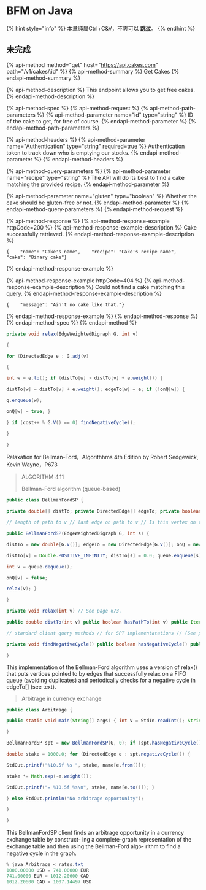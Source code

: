 # BFM on Java

{% hint style="info" %}
本章纯属Ctrl+C&V，不爽可以 [**跳过**](https://guhhhhaa.gitbook.io/bfm/bfm-on-verilog-and-fpga)。
{% endhint %}

## 未完成

{% api-method method="get" host="https://api.cakes.com" path="/v1/cakes/:id" %}
{% api-method-summary %}
Get Cakes
{% endapi-method-summary %}

{% api-method-description %}
This endpoint allows you to get free cakes.
{% endapi-method-description %}

{% api-method-spec %}
{% api-method-request %}
{% api-method-path-parameters %}
{% api-method-parameter name="id" type="string" %}
ID of the cake to get, for free of course.
{% endapi-method-parameter %}
{% endapi-method-path-parameters %}

{% api-method-headers %}
{% api-method-parameter name="Authentication" type="string" required=true %}
Authentication token to track down who is emptying our stocks.
{% endapi-method-parameter %}
{% endapi-method-headers %}

{% api-method-query-parameters %}
{% api-method-parameter name="recipe" type="string" %}
The API will do its best to find a cake matching the provided recipe.
{% endapi-method-parameter %}

{% api-method-parameter name="gluten" type="boolean" %}
Whether the cake should be gluten-free or not.
{% endapi-method-parameter %}
{% endapi-method-query-parameters %}
{% endapi-method-request %}

{% api-method-response %}
{% api-method-response-example httpCode=200 %}
{% api-method-response-example-description %}
Cake successfully retrieved.
{% endapi-method-response-example-description %}

```text
{    "name": "Cake's name",    "recipe": "Cake's recipe name",    "cake": "Binary cake"}
```
{% endapi-method-response-example %}

{% api-method-response-example httpCode=404 %}
{% api-method-response-example-description %}
Could not find a cake matching this query.
{% endapi-method-response-example-description %}

```text
{    "message": "Ain't no cake like that."}
```
{% endapi-method-response-example %}
{% endapi-method-response %}
{% endapi-method-spec %}
{% endapi-method %}

```java
private void relax(EdgeWeightedDigraph G, int v)

{

for (DirectedEdge e : G.adj(v)

{

int w = e.to(); if (distTo[w] > distTo[v] + e.weight()) {

distTo[w] = distTo[v] + e.weight(); edgeTo[w] = e; if (!onQ[w]) {

q.enqueue(w);

onQ[w] = true; }

} if (cost++ % G.V() == 0) findNegativeCycle();

}

}
```

Relaxation for Bellman-Ford，Algorithhms 4th Edition by Robert Sedgewick, Kevin Wayne，P673

> ALGORITHM 4.11
>
> Bellman-Ford algorithm \(queue-based\)

```java
public class BellmanFordSP {

private double[] distTo; private DirectedEdge[] edgeTo; private boolean[] onQ; private Queue<Integer> queue; private int cost; private Iterable<DirectedEdge> cycle;

// length of path to v // last edge on path to v // Is this vertex on the queue? // vertices being relaxed // number of calls to relax() // negative cycle in edgeTo[]?

public BellmanFordSP(EdgeWeightedDigraph G, int s) {

distTo = new double[G.V()]; edgeTo = new DirectedEdge[G.V()]; onQ = new boolean[G.V()]; queue = new Queue<Integer>(); for (int v = 0; v < G.V(); v++)

distTo[v] = Double.POSITIVE_INFINITY; distTo[s] = 0.0; queue.enqueue(s); onQ[s] = true; while (!queue.isEmpty() && !this.hasNegativeCycle()) {

int v = queue.dequeue();

onQ[v] = false;

relax(v); }

}

private void relax(int v) // See page 673.

public double distTo(int v) public boolean hasPathTo(int v) public Iterable<Edge> pathTo(int v)

// standard client query methods // for SPT implementatations // (See page 649.)

private void findNegativeCycle() public boolean hasNegativeCycle() public Iterable<Edge> negativeCycle() // See page 677.

}
```

This implementation of the Bellman-Ford algorithm uses a version of relax\(\) that puts vertices pointed to by edges that successfully relax on a FIFO queue \(avoiding duplicates\) and periodically checks for a negative cycle in edgeTo\[\] \(see text\).

> Arbitrage in currency exchange

```java
public class Arbitrage {

public static void main(String[] args) { int V = StdIn.readInt(); String[] name = new String[V]; EdgeWeightedDigraph G = new EdgeWeightedDigraph(V); for (int v = 0; v < V; v++) { name[v] = StdIn.readString(); for (int w = 0; w < V; w++) { double rate = StdIn.readDouble(); DirectedEdge e = new DirectedEdge(v, w, -Math.log(rate)); G.addEdge(e); }

}

BellmanFordSP spt = new BellmanFordSP(G, 0); if (spt.hasNegativeCycle()) {

double stake = 1000.0; for (DirectedEdge e : spt.negativeCycle()) {

StdOut.printf("%10.5f %s ", stake, name[e.from()]);

stake *= Math.exp(-e.weight());

StdOut.printf("= %10.5f %s\n", stake, name[e.to()]); }

} else StdOut.println("No arbitrage opportunity");

}

}
```

This BellmanFordSP client ﬁnds an arbitrage opportunity in a currency exchange table by construct- ing a complete-graph representation of the exchange table and then using the Bellman-Ford algo- rithm to ﬁnd a negative cycle in the graph.

```java
% java Arbitrage < rates.txt 
1000.00000 USD = 741.00000 EUR 
741.00000 EUR = 1012.20600 CAD 
1012.20600 CAD = 1007.14497 USD
```

